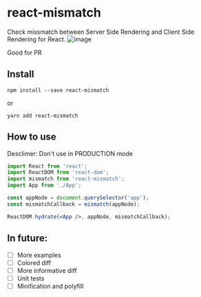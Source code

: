 # react-mismatch

Check missmatch between Server Side Rendering and Client Side Rendering for React.
![image](https://user-images.githubusercontent.com/2098777/48835699-dedf0a00-ed91-11e8-94e4-2a90ff2149f6.png)

Good for PR

## Install
```
npm install --save react-mismatch
```
or
```
yarn add react-mismatch
```

## How to use

Desclimer: Don't use in PRODUCTION mode

```jsx
import React from 'react';
import ReactDOM from 'react-dom';
import mismatch from 'react-mismatch';
import App from './App';

const appNode = document.querySelector('app');
const mismatchCallback = mismatch(appNode);

ReactDOM.hydrate(<App />, appNode, mismatchCallback);
```

## In future:
- [ ] More examples
- [ ] Colored diff
- [ ] More informative diff
- [ ] Unit tests
- [ ] Minification and polyfill
